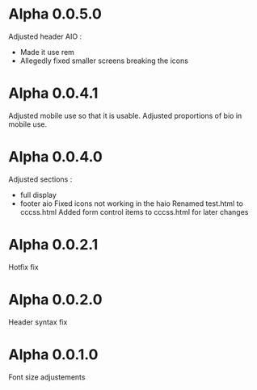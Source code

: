 # Alpha 0.0.5.0

Adjusted header AIO :

- Made it use rem
- Allegedly fixed smaller screens breaking the icons

# Alpha 0.0.4.1

Adjusted mobile use so that it is usable.
Adjusted proportions of bio in mobile use.

# Alpha 0.0.4.0

Adjusted sections :

- full display
- footer aio
  Fixed icons not working in the haio
  Renamed test.html to cccss.html
  Added form control items to cccss.html for later changes

# Alpha 0.0.2.1

Hotfix fix

# Alpha 0.0.2.0

Header syntax fix

# Alpha 0.0.1.0

Font size adjustements
